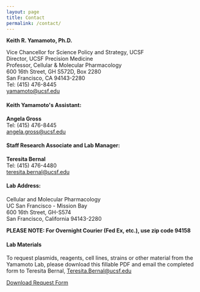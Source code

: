 ```yaml
---
layout: page
title: Contact
permalink: /contact/
---
```




**Keith R. Yamamoto, Ph.D.**

Vice Chancellor for Science Policy and Strategy, UCSF<br>
Director, UCSF Precision Medicine<br>
Professor, Cellular & Molecular Pharmacology<br>
600 16th Street, GH S572D, Box 2280<br>
San Francisco, CA 94143-2280<br>
Tel: (415) 476-8445<br>
yamamoto@ucsf.edu<br>

#### Keith Yamamoto's Assistant:

**Angela Gross**<br>
Tel: (415) 476-8445<br>
angela.gross@ucsf.edu<br>

#### Staff Research Associate and Lab Manager:

**Teresita Bernal**<br>
Tel: (415) 476-4480<br>
teresita.bernal@ucsf.edu<br>

#### Lab Address:
Cellular and Molecular Pharmacology<br>
UC San Francisco - Mission Bay<br>
600 16th Street, GH-S574<br>
San Francisco, California 94143-2280<br>

**PLEASE NOTE: For Overnight Courier (Fed Ex, etc.), use zip code 94158**

#### Lab Materials


To request plasmids, reagents, cell lines, strains or other material from the Yamamoto Lab, please download this fillable PDF and email the completed form to Teresita Bernal, Teresita.Bernal@ucsf.edu


[Download Request Form](../material_request.pdf)
